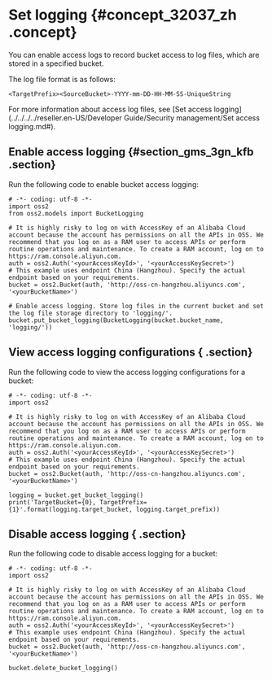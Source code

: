 # Set logging {#concept_32037_zh .concept}

You can enable access logs to record bucket access to log files, which are stored in a specified bucket.

The log file format is as follows:

`<TargetPrefix><SourceBucket>-YYYY-mm-DD-HH-MM-SS-UniqueString`

For more information about access log files, see [Set access logging](../../../../reseller.en-US/Developer Guide/Security management/Set access logging.md#).

## Enable access logging {#section_gms_3gn_kfb .section}

Run the following code to enable bucket access logging:

```language-python
# -*- coding: utf-8 -*-
import oss2
from oss2.models import BucketLogging

# It is highly risky to log on with AccessKey of an Alibaba Cloud account because the account has permissions on all the APIs in OSS. We recommend that you log on as a RAM user to access APIs or perform routine operations and maintenance. To create a RAM account, log on to https://ram.console.aliyun.com.
auth = oss2.Auth('<yourAccessKeyId>', '<yourAccessKeySecret>')
# This example uses endpoint China (Hangzhou). Specify the actual endpoint based on your requirements.
bucket = oss2.Bucket(auth, 'http://oss-cn-hangzhou.aliyuncs.com', '<yourBucketName>')

# Enable access logging. Store log files in the current bucket and set the log file storage directory to 'logging/'.
bucket.put_bucket_logging(BucketLogging(bucket.bucket_name, 'logging/'))

```

## View access logging configurations { .section}

Run the following code to view the access logging configurations for a bucket:

```language-python
# -*- coding: utf-8 -*-
import oss2

# It is highly risky to log on with AccessKey of an Alibaba Cloud account because the account has permissions on all the APIs in OSS. We recommend that you log on as a RAM user to access APIs or perform routine operations and maintenance. To create a RAM account, log on to https://ram.console.aliyun.com.
auth = oss2.Auth('<yourAccessKeyId>', '<yourAccessKeySecret>')
# This example uses endpoint China (Hangzhou). Specify the actual endpoint based on your requirements.
bucket = oss2.Bucket(auth, 'http://oss-cn-hangzhou.aliyuncs.com', '<yourBucketName>')

logging = bucket.get_bucket_logging()
print('TargetBucket={0}, TargetPrefix={1}'.format(logging.target_bucket, logging.target_prefix))

```

## Disable access logging { .section}

Run the following code to disable access logging for a bucket:

```language-python
# -*- coding: utf-8 -*-
import oss2

# It is highly risky to log on with AccessKey of an Alibaba Cloud account because the account has permissions on all the APIs in OSS. We recommend that you log on as a RAM user to access APIs or perform routine operations and maintenance. To create a RAM account, log on to https://ram.console.aliyun.com.
auth = oss2.Auth('<yourAccessKeyId>', '<yourAccessKeySecret>')
# This example uses endpoint China (Hangzhou). Specify the actual endpoint based on your requirements.
bucket = oss2.Bucket(auth, 'http://oss-cn-hangzhou.aliyuncs.com', '<yourBucketName>')

bucket.delete_bucket_logging()

```

